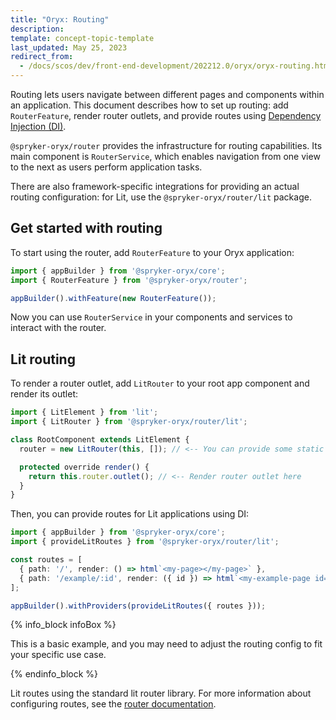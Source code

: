 ```yaml
---
title: "Oryx: Routing"
description:
template: concept-topic-template
last_updated: May 25, 2023
redirect_from:
  - /docs/scos/dev/front-end-development/202212.0/oryx/oryx-routing.html
---
```


Routing lets users navigate between different pages and components within an application. This document describes how to set up routing: add `RouterFeature`, render router outlets, and provide routes using [Dependency Injection (DI)](/docs/scos/dev/front-end-development/{{page.version}}/oryx/architecture/dependency-injection/dependency-injection.html).

`@spryker-oryx/router` provides the infrastructure for routing capabilities. Its main component is `RouterService`, which enables navigation from one view to the next as users perform application tasks.

There are also framework-specific integrations for providing an actual routing configuration: for Lit, use the `@spryker-oryx/router/lit` package.

## Get started with routing

To start using the router, add `RouterFeature` to your Oryx application:

```ts
import { appBuilder } from '@spryker-oryx/core';
import { RouterFeature } from '@spryker-oryx/router';

appBuilder().withFeature(new RouterFeature());
```

Now you can use `RouterService` in your components and services to interact with the router.

## Lit routing

To render a router outlet, add `LitRouter` to your root app component and render its outlet:

```ts
import { LitElement } from 'lit';
import { LitRouter } from '@spryker-oryx/router/lit';

class RootComponent extends LitElement {
  router = new LitRouter(this, []); // <-- You can provide some static routes here

  protected override render() {
    return this.router.outlet(); // <-- Render router outlet here
  }
}
```

Then, you can provide routes for Lit applications using DI:

```ts
import { appBuilder } from '@spryker-oryx/core';
import { provideLitRoutes } from '@spryker-oryx/router/lit';

const routes = [
  { path: '/', render: () => html`<my-page></my-page>` },
  { path: '/example/:id', render: ({ id }) => html`<my-example-page id=${id}></my-example-page>` },
];

appBuilder().withProviders(provideLitRoutes({ routes }));
```
{% info_block infoBox %}

This is a basic example, and you may need to adjust the routing config to fit your specific use case.

{% endinfo_block %}



Lit routes using the standard lit router library. For more information about configuring routes, see the [router documentation](https://github.com/lit/lit/tree/main/packages/labs/router#readme).
